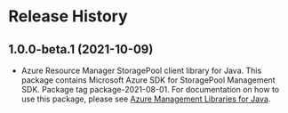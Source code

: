 # Release History

## 1.0.0-beta.1 (2021-10-09)

- Azure Resource Manager StoragePool client library for Java. This package contains Microsoft Azure SDK for StoragePool Management SDK.  Package tag package-2021-08-01. For documentation on how to use this package, please see [Azure Management Libraries for Java](https://aka.ms/azsdk/java/mgmt).
